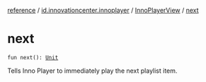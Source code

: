 [reference](../../index.md) / [id.innovationcenter.innoplayer](../index.md) / [InnoPlayerView](index.md) / [next](./next.md)

# next

`fun next(): `[`Unit`](https://kotlinlang.org/api/latest/jvm/stdlib/kotlin/-unit/index.html)

Tells Inno Player to immediately play the next playlist item.

